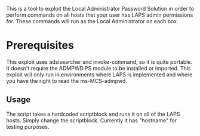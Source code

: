 This is a tool to exploit the Local Administrator Password Solution in order to perform commands on all hosts that your user has LAPS admin permissions for. These commands will run as the Local Administrator on each box. 

# Prerequisites
This exploit uses adsisearcher and invoke-command, so it is quite portable. It doesn't require the ADMPWD.PS module to be installed or imported. This exploit will only run in environments where LAPS is implemented and where you have the right to read the ms-MCS-admpwd. 

## Usage
The script takes a hardcoded scriptblock and runs it on all of the LAPS hosts. Simply change the scriptblock. Currently it has "hostname" for testing purposes.


